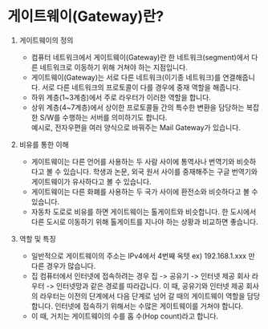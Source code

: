 게이트웨이(Gateway)란?
===============================

1. 게이트웨이의 정의

   - 컴퓨터 네트워크에서 게이트웨이(Gateway)란 한 네트워크(segment)에서 다른 네트워크로 이동하기 위해 거쳐야 하는 지점입니다.
   - 게이트웨이(Gateway)는 서로 다른 네트워크(이기종 네트워크)를 연결해줍니다. 서로 다른 네트워크의 프로토콜이 다를 경우에
     중재 역할을 해줍니다.
   - 하위 계층(1~3계층)에서 주로 라우터가 이러한 역할을 합니다.
   - 상위 계층(4~7계층)에서 상이한 프로토콜들 간의 특수한 변환을 담당하는 복잡한 S/W를 수행하는 서버를 의미하기도 합니다.  
     예시로, 전자우편을 여러 양식으로 바꿔주는 Mail Gateway가 있습니다.

2. 비유를 통한 이해

   - 게이트웨이는 다른 언어를 사용하는 두 사람 사이에 통역사나 번역기와 비슷하다고 볼 수 있습니다.
     학생과 논문, 외국 원서 사이를 중재해주는 구글 번역기와 게이트웨이가 유사하다고 볼 수 있습니다.
   - 게이트웨이는 다른 화폐를 사용하는 두 국가 사이에 환전소와 비슷하다고 볼 수 있습니다.
   - 자동차 도로로 비유를 하면 게이트웨이는 톨게이트와 비슷합니다. 한 도시에서 다른 도시로 이동하기 위해
     톨게이트를 지나야 하는 상황과 비교하면 좋습니다.

3. 역할 및 특징

   - 일반적으로 게이트웨이의 주소는 IPv4에서 4번째 옥텟 ex) 192.168.1.xxx 만 다른 경우가 많습니다.
   - 집 컴퓨터에서 인터넷에 접속하려는 경우 집 -> 공유기 -> 인터넷 제공 회사 라우터 -> 인터넷망과 같은 경로를 따라갑니다.
     이 때, 공유기와 인터넷 제공 회사의 라우터는 이전의 단계에서 다음 단계로 넘어 갈 때의 게이트웨이 역할을 담당합니다.
     인터넷에 접속하기 위해서는 수많은 게이트웨이를 거쳐야 합니다.
   - 이 때, 거치는 게이트웨이의 수를 홉 수(Hop count)라고 합니다.

     
